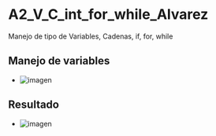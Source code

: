 # A2_V_C_int_for_while_Alvarez
Manejo de tipo de Variables, Cadenas, if, for, while

## Manejo de variables
- ![imagen](https://github.com/user-attachments/assets/6ccfa343-7aae-4d66-8b21-9b1a5f358ef9)

## Resultado
- ![imagen](https://github.com/user-attachments/assets/f47ab51c-5f5e-479c-b013-65f04e1481df)


